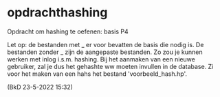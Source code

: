 # opdrachthashing
Opdracht om hashing te oefenen: basis P4

Let op: de bestanden met _ er voor bevatten de basis die nodig is. De bestanden zonder _ zijn de aangepaste bestanden. Zo zou je kunnen werken met inlog i.s.m. hashing.
Bij het aanmaken van een nieuwe gebruiker, zal je dus het gehashte ww moeten invullen in de database.
Zi voor het maken van een hahs het bestand 'voorbeeld_hash.hp'.

(BkD 23-5-2022 15:32)
